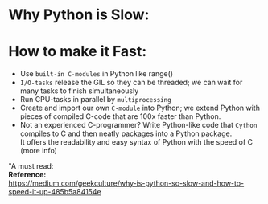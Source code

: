 # Why Python is Slow:



# How to make it Fast:
- Use `built-in C-modules` in Python like range()
- `I/O-tasks` release the GIL so they can be threaded; we can wait for many tasks to finish simultaneously
- Run CPU-tasks in parallel by `multiprocessing`
- Create and import our own `C-module` into Python; we extend Python with pieces of compiled C-code that are 100x faster than Python.
- Not an experienced C-programmer? Write Python-like code that `Cython` compiles to C and then neatly packages into a Python package.  
    It offers the readability and easy syntax of Python with the speed of C (more info)

"A must read:  
**Reference:**  
https://medium.com/geekculture/why-is-python-so-slow-and-how-to-speed-it-up-485b5a84154e

